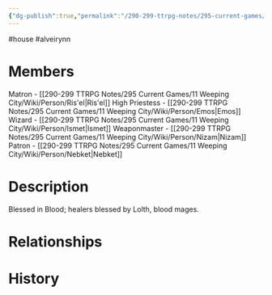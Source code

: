 ```yaml
---
{"dg-publish":true,"permalink":"/290-299-ttrpg-notes/295-current-games/11-weeping-city/wiki/house/alveirynn/"}
---
```



#house #alveirynn

# Members

Matron - [[290-299 TTRPG Notes/295 Current Games/11 Weeping City/Wiki/Person/Ris'el\|Ris'el]]
High Priestess - [[290-299 TTRPG Notes/295 Current Games/11 Weeping City/Wiki/Person/Emos\|Emos]]
Wizard - [[290-299 TTRPG Notes/295 Current Games/11 Weeping City/Wiki/Person/Ismet\|Ismet]]
Weaponmaster - [[290-299 TTRPG Notes/295 Current Games/11 Weeping City/Wiki/Person/Nizam\|Nizam]]
Patron - [[290-299 TTRPG Notes/295 Current Games/11 Weeping City/Wiki/Person/Nebket\|Nebket]]

# Description

Blessed in Blood; healers blessed by Lolth, blood mages. 

# Relationships

# History